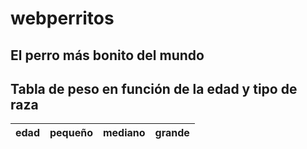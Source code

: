 # webperritos

## El perro más bonito del mundo

## Tabla de peso en función de la edad y tipo de raza

| edad | pequeño | mediano | grande |
|:----:| :----:  | :-----: | :----: |



